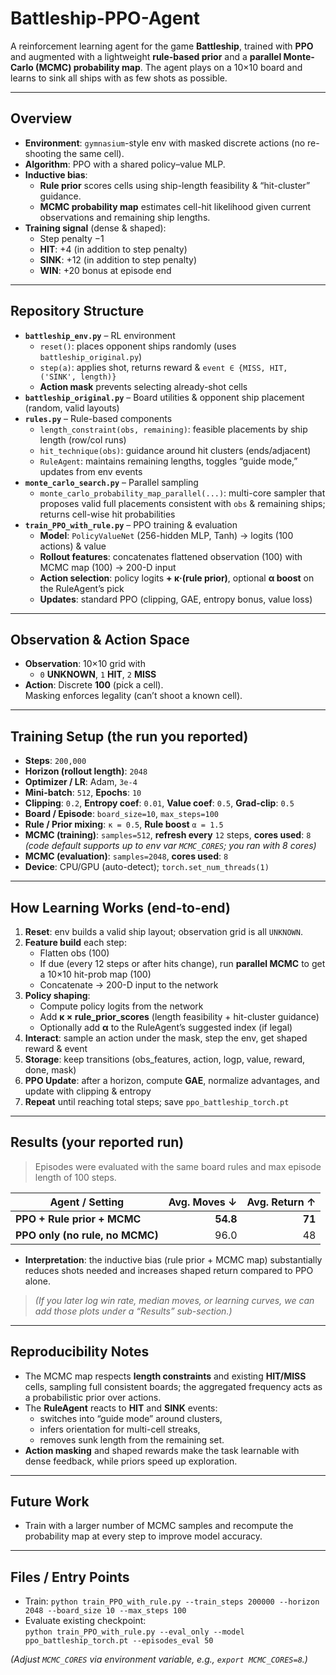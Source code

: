 # Battleship-PPO-Agent

A reinforcement learning agent for the game **Battleship**, trained with **PPO** and augmented with a lightweight **rule-based prior** and a **parallel Monte-Carlo (MCMC) probability map**. The agent plays on a 10×10 board and learns to sink all ships with as few shots as possible.

---

## Overview

- **Environment**: `gymnasium`-style env with masked discrete actions (no re-shooting the same cell).
- **Algorithm**: PPO with a shared policy–value MLP.
- **Inductive bias**:  
  - **Rule prior** scores cells using ship-length feasibility & “hit-cluster” guidance.  
  - **MCMC probability map** estimates cell-hit likelihood given current observations and remaining ship lengths.
- **Training signal** (dense & shaped):  
  - Step penalty −1  
  - **HIT**: +4 (in addition to step penalty)  
  - **SINK**: +12 (in addition to step penalty)  
  - **WIN**: +20 bonus at episode end

---

## Repository Structure

- **`battleship_env.py`** – RL environment
  - `reset()`: places opponent ships randomly (uses `battleship_original.py`)
  - `step(a)`: applies shot, returns reward & `event ∈ {MISS, HIT, ('SINK', length)}`  
  - **Action mask** prevents selecting already-shot cells
- **`battleship_original.py`** – Board utilities & opponent ship placement (random, valid layouts)
- **`rules.py`** – Rule-based components
  - `length_constraint(obs, remaining)`: feasible placements by ship length (row/col runs)
  - `hit_technique(obs)`: guidance around hit clusters (ends/adjacent)
  - `RuleAgent`: maintains remaining lengths, toggles “guide mode,” updates from env events
- **`monte_carlo_search.py`** – Parallel sampling
  - `monte_carlo_probability_map_parallel(...)`: multi-core sampler that proposes valid full placements consistent with `obs` & remaining ships; returns cell-wise hit probabilities
- **`train_PPO_with_rule.py`** – PPO training & evaluation
  - **Model**: `PolicyValueNet` (256-hidden MLP, Tanh) → logits (100 actions) & value
  - **Rollout features**: concatenates flattened observation (100) with MCMC map (100) → 200-D input
  - **Action selection**: policy logits **+ κ·(rule prior)**, optional **α boost** on the RuleAgent’s pick
  - **Updates**: standard PPO (clipping, GAE, entropy bonus, value loss)

---

## Observation & Action Space

- **Observation**: 10×10 grid with
  - `0` **UNKNOWN**, `1` **HIT**, `2` **MISS**
- **Action**: Discrete **100** (pick a cell).  
  Masking enforces legality (can’t shoot a known cell).

---

## Training Setup (the run you reported)

- **Steps**: `200,000`
- **Horizon (rollout length)**: `2048`
- **Optimizer / LR**: Adam, `3e-4`
- **Mini-batch**: `512`, **Epochs**: `10`
- **Clipping**: `0.2`, **Entropy coef**: `0.01`, **Value coef**: `0.5`, **Grad-clip**: `0.5`
- **Board / Episode**: `board_size=10`, `max_steps=100`
- **Rule / Prior mixing**: `κ = 0.5`, **Rule boost** `α = 1.5`
- **MCMC (training)**: `samples=512`, **refresh every** `12` steps, **cores used**: `8`  
  *(code default supports up to env var `MCMC_CORES`; you ran with 8 cores)*  
- **MCMC (evaluation)**: `samples=2048`, **cores used**: `8`  
- **Device**: CPU/GPU (auto-detect); `torch.set_num_threads(1)`

---

## How Learning Works (end-to-end)

1. **Reset**: env builds a valid ship layout; observation grid is all `UNKNOWN`.
2. **Feature build** each step:
   - Flatten obs (100)  
   - If due (every 12 steps or after hits change), run **parallel MCMC** to get a 10×10 hit-prob map (100)  
   - Concatenate → 200-D input to the network
3. **Policy shaping**:
   - Compute policy logits from the network
   - Add **κ × rule_prior_scores** (length feasibility + hit-cluster guidance)
   - Optionally add **α** to the RuleAgent’s suggested index (if legal)
4. **Interact**: sample an action under the mask, step the env, get shaped reward & event
5. **Storage**: keep transitions (obs_features, action, logp, value, reward, done, mask)
6. **PPO Update**: after a horizon, compute **GAE**, normalize advantages, and update with clipping & entropy
7. **Repeat** until reaching total steps; save `ppo_battleship_torch.pt`

---

## Results (your reported run)

> Episodes were evaluated with the same board rules and max episode length of 100 steps.

| Agent / Setting                 | Avg. Moves ↓ | Avg. Return ↑ |
|---------------------------------|--------------:|--------------:|
| **PPO + Rule prior + MCMC**     | **54.8**      | **71**        |
| **PPO only (no rule, no MCMC)** | 96.0          | 48            |

- **Interpretation**: the inductive bias (rule prior + MCMC map) substantially reduces shots needed and increases shaped return compared to PPO alone.

> *(If you later log win rate, median moves, or learning curves, we can add those plots under a “Results” sub-section.)*

---

## Reproducibility Notes

- The MCMC map respects **length constraints** and existing **HIT/MISS** cells, sampling full consistent boards; the aggregated frequency acts as a probabilistic prior over actions.
- The **RuleAgent** reacts to **HIT** and **SINK** events:
  - switches into “guide mode” around clusters,
  - infers orientation for multi-cell streaks,
  - removes sunk length from the remaining set.
- **Action masking** and shaped rewards make the task learnable with dense feedback, while priors speed up exploration.

---

## Future Work

- Train with a larger number of MCMC samples and recompute the probability map at every step to improve model accuracy.

---

## Files / Entry Points

- Train: `python train_PPO_with_rule.py --train_steps 200000 --horizon 2048 --board_size 10 --max_steps 100`
- Evaluate existing checkpoint:  
  `python train_PPO_with_rule.py --eval_only --model ppo_battleship_torch.pt --episodes_eval 50`

*(Adjust `MCMC_CORES` via environment variable, e.g., `export MCMC_CORES=8`.)*
